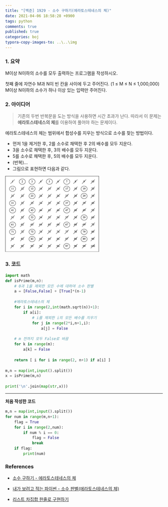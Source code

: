 ```yaml
---
title: "[백준] 1929 - 소수 구하기(에라토스테네스의 체)"
date: 2021-04-06 18:58:28 +0900
tags: python
comments: true
published: true
categories: boj
typora-copy-images-to: ..\..\img
---
```


### 1. 요약

M이상 N이하의 소수를 모두 출력하는 프로그램을 작성하시오.

첫째 줄에 자연수 M과 N이 빈 칸을 사이에 두고 주어진다.  (1 ≤ M ≤ N ≤ 1,000,000) M이상 N이하의 소수가 하나 이상 있는 입력만 주어진다.



### 2. 아이디어

> 기존의 두번 반복문을 도는 방식을 사용하면 시간 초과가 난다. 따라서 이 문제는 **에라토스테네스의 체**를 이용하여 풀어야 하는 문제이다.

에라토스테네스의 체는 범위에서 합성수를 지우는 방식으로 소수를 찾는 방법이다.

- 먼저 1을 제거한 후, 2를 소수로 채택한 후 2의 배수를 모두 지운다. 
- 3을 소수로 채택한 후, 3의 배수를 모두 지운다.
- 5를 소수로 채택한 후, 5의 배수를 모두 지운다. 
- (반복)...
- 그림으로 표현하면 다음과 같다.

![image-20210406071623230](/img/image-20210406071623230.png)



### 3. 코드

```python
import math
def isPrime(m,n):
    # 0과 1을 제외한 모든 수에 대하여 소수 판별
    a = [False,False] + [True]*(n-1)
    
    #에라토스테네스의 체
    for i in range(2,int(math.sqrt(n))+1):
        if a[i]:
            # i를 제외한 i의 모든 배수를 지우기
            for j in range(2*i,n+1,i):
                a[j] = False
    
    # m 전까지 모두 False로 바꿈
    for k in range(m):
        a[k] = False
        
    return [ i for i in range(2, n+1) if a[i] ]

m,n = map(int,input().split())
x = isPrime(m,n)

print('\n'.join(map(str,x)))
```



---



**처음 작성한 코드**

```python
m,n = map(int,input().split())
for num in range(m,n+1):
    flag = True
    for i in range(2,num):
        if num % i == 0:
            flag = False
            break
    if flag:
        print(num)
```



### References

- [소수 구하기 - 에라토스테네스의 체](https://wikidocs.net/21638)

- [내가 보려고 적는 파이썬 - 소수 판별(에라토스테네스의 체)](https://velog.io/@koyo/python-is-prime-number)

- [리스트 차집합 한줄로 구현하기](https://velog.io/@koyo/python-is-prime-number)